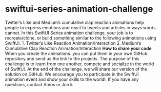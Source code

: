 # swiftui-series-animation-challenge
Twitter’s Like and Medium’s cumulative clap reaction animations help people to express emotions and react to tweets and articles in ways words cannot. In this SwiftUI Series animation challenge, your job is to recreate/clone, or build something similar to the following animations using SwiftUI.   1. Twitter’s Like Reaction Animation/Interaction 2. Medium’s Cumulative Clap Reaction Animation/Interaction  **How to share your code**  When you create the animations. you can put them in your own GitHub repository and send us the link to the projects. The purpose of this challenge is to learn from one another, compete and socialize in the world of SwiftUI. At the end of the challenge, we will share our version of the solution on GitHub.   We encourage you to participate in the SwiftUI animation event and show your skills to the world!. If you have any questions, contact Amos or Jordi.
